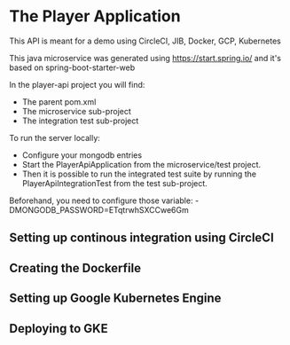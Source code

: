 # The Player Application
This API is meant for a demo using CircleCI, JIB, Docker, GCP, Kubernetes

This java microservice was generated using https://start.spring.io/ and it's based on spring-boot-starter-web


In the player-api project you will find:
* The parent pom.xml
* The microservice sub-project
* The integration test sub-project

To run the server locally:
* Configure your mongodb entries
* Start the PlayerApiApplication from the microservice/test project.
* Then it is possible to run the integrated test suite by running the PlayerApiIntegrationTest from the test sub-project.

Beforehand, you need to configure
those variable:
-DMONGODB_PASSWORD=ETqtrwhSXCCwe6Gm


## Setting up continous integration using CircleCI

## Creating the Dockerfile

## Setting up Google Kubernetes Engine

## Deploying  to GKE
